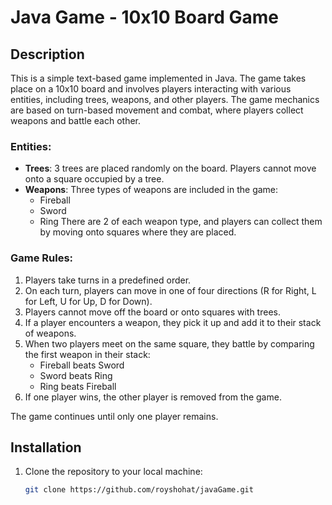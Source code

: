 # Java Game - 10x10 Board Game

## Description

This is a simple text-based game implemented in Java. The game takes place on a 10x10 board and involves players interacting with various entities, including trees, weapons, and other players. The game mechanics are based on turn-based movement and combat, where players collect weapons and battle each other.

### Entities:
- **Trees**: 3 trees are placed randomly on the board. Players cannot move onto a square occupied by a tree.
- **Weapons**: Three types of weapons are included in the game:
  - Fireball
  - Sword
  - Ring
  There are 2 of each weapon type, and players can collect them by moving onto squares where they are placed.

### Game Rules:
1. Players take turns in a predefined order.
2. On each turn, players can move in one of four directions (R for Right, L for Left, U for Up, D for Down).
3. Players cannot move off the board or onto squares with trees.
4. If a player encounters a weapon, they pick it up and add it to their stack of weapons.
5. When two players meet on the same square, they battle by comparing the first weapon in their stack:
   - Fireball beats Sword
   - Sword beats Ring
   - Ring beats Fireball
6. If one player wins, the other player is removed from the game.

The game continues until only one player remains.

## Installation

1. Clone the repository to your local machine:
   ```bash
   git clone https://github.com/royshohat/javaGame.git
